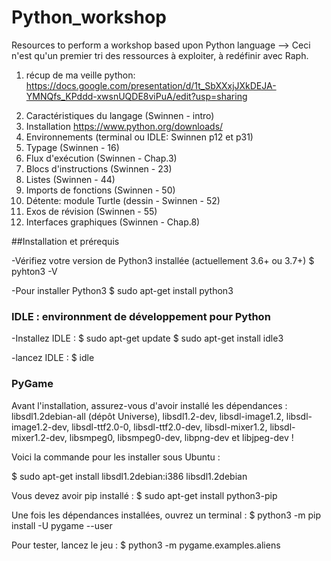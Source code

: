 # Python_workshop

Resources to perform a workshop based upon Python language -->
Ceci n'est qu'un premier tri des ressources à exploiter, à redéfinir avec Raph.

1. récup de ma veille python: https://docs.google.com/presentation/d/1t_SbXXxjJXkDEJA-YMNQfs_KPddd-xwsnUQDE8viPuA/edit?usp=sharing

2) Caractéristiques du langage (Swinnen - intro)
3) Installation https://www.python.org/downloads/
4) Environnements (terminal ou IDLE: Swinnen p12 et p31)
5) Typage (Swinnen - 16)
6) Flux d'exécution (Swinnen - Chap.3)
7) Blocs d'instructions (Swinnen - 23)
8) Listes (Swinnen - 44)
9) Imports de fonctions (Swinnen - 50)
10) Détente: module Turtle (dessin - Swinnen - 52)
11) Exos de révision (Swinnen - 55)
12) Interfaces graphiques (Swinnen - Chap.8)

##Installation et prérequis

-Vérifiez votre version de Python3 installée (actuellement 3.6+ ou 3.7+)
\$ pyhton3 -V

-Pour installer Python3
\$ sudo apt-get install python3

### IDLE : environnment de développement pour Python

-Installez IDLE :
$ sudo apt-get update
$ sudo apt-get install idle3

-lancez IDLE :
\$ idle

### PyGame

Avant l'installation, assurez-vous d'avoir installé les dépendances : libsdl1.2debian-all (dépôt Universe), libsdl1.2-dev, libsdl-image1.2, libsdl-image1.2-dev, libsdl-ttf2.0-0, libsdl-ttf2.0-dev, libsdl-mixer1.2, libsdl-mixer1.2-dev, libsmpeg0, libsmpeg0-dev, libpng-dev et libjpeg-dev !

Voici la commande pour les installer sous Ubuntu :

\$ sudo apt-get install libsdl1.2debian:i386 libsdl1.2debian

Vous devez avoir pip installé :
$ sudo apt-get install python3-pip

Une fois les dépendances installées, ouvrez un terminal :
$ python3 -m pip install -U pygame --user

Pour tester, lancez le jeu :
$ python3 -m pygame.examples.aliens
